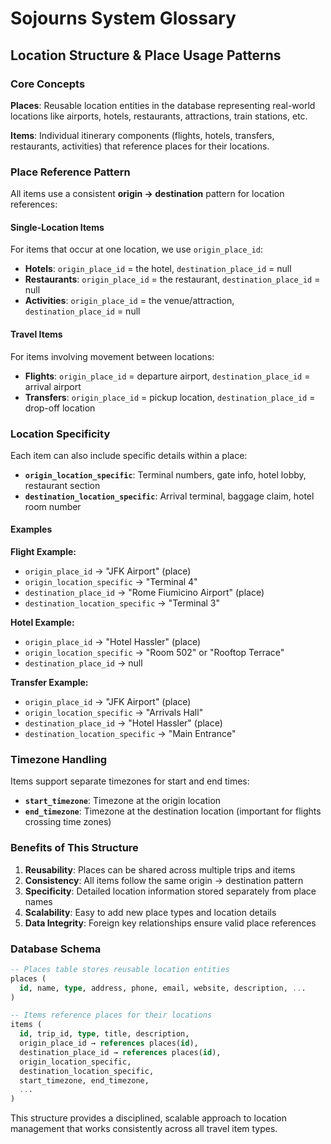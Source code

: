 # Sojourns System Glossary

## Location Structure & Place Usage Patterns

### Core Concepts

**Places**: Reusable location entities in the database representing real-world locations like airports, hotels, restaurants, attractions, train stations, etc.

**Items**: Individual itinerary components (flights, hotels, transfers, restaurants, activities) that reference places for their locations.

### Place Reference Pattern

All items use a consistent **origin → destination** pattern for location references:

#### Single-Location Items

For items that occur at one location, we use `origin_place_id`:

- **Hotels**: `origin_place_id` = the hotel, `destination_place_id` = null
- **Restaurants**: `origin_place_id` = the restaurant, `destination_place_id` = null
- **Activities**: `origin_place_id` = the venue/attraction, `destination_place_id` = null

#### Travel Items

For items involving movement between locations:

- **Flights**: `origin_place_id` = departure airport, `destination_place_id` = arrival airport
- **Transfers**: `origin_place_id` = pickup location, `destination_place_id` = drop-off location

### Location Specificity

Each item can also include specific details within a place:

- **`origin_location_specific`**: Terminal numbers, gate info, hotel lobby, restaurant section
- **`destination_location_specific`**: Arrival terminal, baggage claim, hotel room number

#### Examples

**Flight Example:**

- `origin_place_id` → "JFK Airport" (place)
- `origin_location_specific` → "Terminal 4"
- `destination_place_id` → "Rome Fiumicino Airport" (place)
- `destination_location_specific` → "Terminal 3"

**Hotel Example:**

- `origin_place_id` → "Hotel Hassler" (place)
- `origin_location_specific` → "Room 502" or "Rooftop Terrace"
- `destination_place_id` → null

**Transfer Example:**

- `origin_place_id` → "JFK Airport" (place)
- `origin_location_specific` → "Arrivals Hall"
- `destination_place_id` → "Hotel Hassler" (place)
- `destination_location_specific` → "Main Entrance"

### Timezone Handling

Items support separate timezones for start and end times:

- **`start_timezone`**: Timezone at the origin location
- **`end_timezone`**: Timezone at the destination location (important for flights crossing time zones)

### Benefits of This Structure

1. **Reusability**: Places can be shared across multiple trips and items
2. **Consistency**: All items follow the same origin → destination pattern
3. **Specificity**: Detailed location information stored separately from place names
4. **Scalability**: Easy to add new place types and location details
5. **Data Integrity**: Foreign key relationships ensure valid place references

### Database Schema

```sql
-- Places table stores reusable location entities
places (
  id, name, type, address, phone, email, website, description, ...
)

-- Items reference places for their locations
items (
  id, trip_id, type, title, description,
  origin_place_id → references places(id),
  destination_place_id → references places(id),
  origin_location_specific,
  destination_location_specific,
  start_timezone, end_timezone,
  ...
)
```

This structure provides a disciplined, scalable approach to location management that works consistently across all travel item types.
